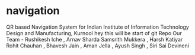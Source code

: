 # navigation
QR based Navigation System for Indian Institute of Information Technology Design and Manufacturing, Kurnool
hey this will be start of git Repo
Our Team - 
Rushikesh Iche , Arnav Sharda
Samsrith Mukkera , Harsh Katiyar
Rohit Chauhan , Bhavesh Jain , Aman Jella , Ayush Singh , Siri Sai Devineni

